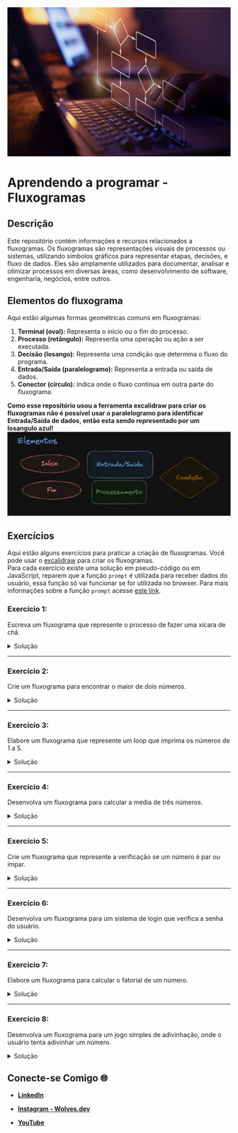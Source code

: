 <img src="./images/fluxo-bg.jpeg" heigth="300px " width="850" alt="background" />

# Aprendendo a programar - Fluxogramas

## Descrição

Este repositório contém informações e recursos relacionados a fluxogramas. Os fluxogramas são representações visuais de processos ou sistemas, utilizando símbolos gráficos para representar etapas, decisões, e fluxo de dados. Eles são amplamente utilizados para documentar, analisar e otimizar processos em diversas áreas, como desenvolvimento de software, engenharia, negócios, entre outros.

## Elementos do fluxograma

Aqui estão algumas formas geométricas comuns em fluxogramas:

1. **Terminal (oval):** Representa o início ou o fim do processo.
2. **Processo (retângulo):** Representa uma operação ou ação a ser executada.
3. **Decisão (losango):** Representa uma condição que determina o fluxo do programa.
4. **Entrada/Saída (paralelogramo):** Representa a entrada ou saída de dados.
5. **Conector (círculo):** Indica onde o fluxo continua em outra parte do fluxograma.

**Como esse repositório usou a ferramenta excalidraw para criar os fluxogramas não é possível usar o paralelogramo para identificar Entrada/Saída de dados, então esta sendo representado por um losangulo azul!**
<img src="./images/flowchart-elements.png" alt="Elementos do fluxograma"  heigth="200" width="700" />

## Exercícios

Aqui estão alguns exercícios para praticar a criação de fluxogramas. Você pode usar o [excalidraw](https://excalidraw.com/) para criar os fluxogramas.  
Para cada exercício existe uma solução em pseudo-código ou em JavaScript, reparem que a função `prompt` é utilizada para receber dados do usuário, essa função só vai funcionar se for utilizada no browser. Para mais informações sobre a função `prompt` acesse [este link](https://developer.mozilla.org/pt-BR/docs/Web/API/Window/prompt).

### **Exercício 1:**

Escreva um fluxograma que represente o processo de fazer uma xícara de chá.

<details>
  <summary>Solução</summary>

<img src="./images/solution-1.png" heigth="100" width="300" alt="solução 1" />

```javascript
// Exemplo de pseudo-código
1 - início
2 - pegar uma chaleira
3 - encher a chaleira com água
4 - deixar a chaleira no fogão acesso
5 - A água já ferveu ?
    NÃO:
      voltar para o passo 4
    SIM:
6 -   pegar uma xícara
7 -   colocar um saquinho de chá na xícara
8 -   despejar a água quente na xícara
9 - fim
```

</details>
<hr/>

### **Exercício 2:**

Crie um fluxograma para encontrar o maior de dois números.

<details>
  <summary>Solução</summary>

<img src="./images/solution-2.png" heigth="100" width="300" alt="solução 2" />

```javascript
// Exemplo de código em JavaScript
function maior() {
  const a = Number(prompt("Digite um número"));
  const b = Number(prompt("Digite outro número"));
  if (a > b) {
    console.log(a);
  } else {
    console.log(b);
  }
}
```

</details>

<hr/>

### **Exercício 3:**

Elabore um fluxograma que represente um loop que imprima os números de 1 a 5.

<details>
  <summary>Solução</summary>

<img src="./images/solution-3.png" heigth="100" width="300" alt="solução 3" />

```javascript
// Exemplo de código em JavaScript
function imprimirNumeros() {
  let numeroX = 1;
  // numeroX < 6 para que o loop seja executado 5 vezes
  while (numeroX < 6) {
    console.log(numeroX);
    numeroX = numeroX + 1;
    //numeroX +=1
    //numeroX++
  }
}
```

</details>

<hr/>

### **Exercício 4:**

Desenvolva um fluxograma para calcular a média de três números.

<details>
  <summary>Solução</summary>

<img src="./images/solution-4.png" heigth="100" width="300" alt="solução 4" />

```javascript
// Exemplo de código em JavaScript
function media() {
  const a = Number(prompt("Digite um número"));
  const b = Number(prompt("Digite outro número"));
  const c = Number(prompt("Digite mais um número"));
  const media = (a + b + c) / 3;
  console.log(media);
}
```

</details>

<hr/>

### **Exercício 5:**

Crie um fluxograma que represente a verificação se um número é par ou ímpar.

<details>
  <summary>Solução</summary>

O operador `%` retorna o resto da divisão de dois números. Se o resto for 0, o número é par, caso contrário, é ímpar.

<img src="./images/solution-5.png" heigth="100" width="300" alt="solução 5" />

```javascript
// Exemplo de código em JavaScript
function parOuImpar() {
  const numero = Number(prompt("Digite um número"));

  if (numero % 2 === 0) {
    consoe.log("par");
  } else {
    console.log("ímpar");
  }
}
```

</details>

<hr/>

### **Exercício 6:**

Desenvolva um fluxograma para um sistema de login que verifica a senha do usuário.

<details>
  <summary>Solução</summary>

<img src="./images/solution-6.png" heigth="100" width="300" alt="solução 6" />

```javascript
// Exemplo de código em JavaScript
function login() {
  const password = "1234";
  const email = "mwolf@gmail.com";

  let inputEmail = null;
  let inputPassword = null;
  while (inputEmail !== email) {
    inputEmail = prompt("Digite o email:");
  }

  while (inputPassword !== password) {
    inputPassword = prompt("Digite a senha:");
  }
  console.log("Login realizado com sucesso!");
}
```

</details>

<hr/>

### **Exercício 7:**

Elabore um fluxograma para calcular o fatorial de um número.

<details>
  <summary>Solução</summary>

Fatorial de um número é o produto de todos os números inteiros positivos menores ou iguais a ele. Por exemplo, o fatorial de 5 é (5 x 4 x 3 x 2 x 1) = 120.

<img src="./images/solution-7.png" heigth="200" width="400" alt="solução 7" />

```javascript
// Exemplo de código em JavaScript
function fatorial() {
  const numero = Number(prompt("Digite um número"));
  let resultado = 1;
  for (let i = 1; i <= numero; i++) {
    resultado *= i;
  }
  console.log(resultado);
}
```

</details>

<hr/>

### **Exercício 8:**

Desenvolva um fluxograma para um jogo simples de adivinhação, onde o usuário tenta adivinhar um número.

<details>
  <summary>Solução</summary>

<img src="./images/solution-8.png" heigth="200" width="400" alt="solução 8" />

```javascript
// Exemplo de código em JavaScript
function adivinhar() {
  const resposta = 25;
  let palpite = null;

  while (palpite !== resposta) {
    palpite = Number(prompt("Qual é o seu palpite?"));
    if (resposta < palpite) {
      console.log("Muito alto!");
    } else {
      if (resposta > palpite) {
        console.log("Muito baixo!");
      } else {
        console.log("Acertou!");
      }
    }
  }
}
```

</details>

## Conecte-se Comigo 🌐

- **[LinkedIn](https://www.linkedin.com/in/murillo-wolf-dev/)**

- **[Instagram - Wolves.dev](https://www.instagram.com/wolves.dev/)**

- **[YouTube](https://www.youtube.com/@murillowolf3485)**
